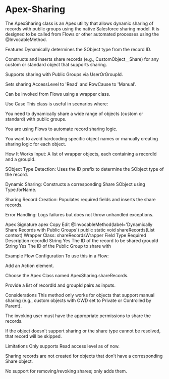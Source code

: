 # Apex-Sharing
The ApexSharing class is an Apex utility that allows dynamic sharing of records with public groups using the native Salesforce sharing model. It is designed to be called from Flows or other automated processes using the @InvocableMethod.

Features
Dynamically determines the SObject type from the record ID.

Constructs and inserts share records (e.g., CustomObject__Share) for any custom or standard object that supports sharing.

Supports sharing with Public Groups via UserOrGroupId.

Sets sharing AccessLevel to 'Read' and RowCause to 'Manual'.

Can be invoked from Flows using a wrapper class.

Use Case
This class is useful in scenarios where:

You need to dynamically share a wide range of objects (custom or standard) with public groups.

You are using Flows to automate record sharing logic.

You want to avoid hardcoding specific object names or manually creating sharing logic for each object.

How It Works
Input: A list of wrapper objects, each containing a recordId and a groupId.

SObject Type Detection: Uses the ID prefix to determine the SObject type of the record.

Dynamic Sharing: Constructs a corresponding <Object>Share SObject using Type.forName.

Sharing Record Creation: Populates required fields and inserts the share records.

Error Handling: Logs failures but does not throw unhandled exceptions.

Apex Signature
apex
Copy
Edit
@InvocableMethod(label='Dynamically Share Records with Public Groups')
public static void shareRecords(List<shareRecordsWrapper> context)
Wrapper Class: shareRecordsWrapper
Field	Type	Required	Description
recordId	String	Yes	The ID of the record to be shared
groupId	String	Yes	The ID of the Public Group to share with

Example Flow Configuration
To use this in a Flow:

Add an Action element.

Choose the Apex Class named ApexSharing.shareRecords.

Provide a list of recordId and groupId pairs as inputs.

Considerations
This method only works for objects that support manual sharing (e.g., custom objects with OWD set to Private or Controlled by Parent).

The invoking user must have the appropriate permissions to share the records.

If the object doesn't support sharing or the share type cannot be resolved, that record will be skipped.

Limitations
Only supports Read access level as of now.

Sharing records are not created for objects that don’t have a corresponding <Object>Share object.

No support for removing/revoking shares; only adds them.

